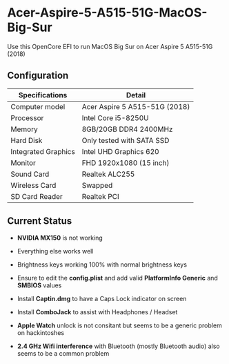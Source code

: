 # Acer-Aspire-5-A515-51G-MacOS-Big-Sur
Use this OpenCore EFI to run MacOS Big Sur on Acer Aspire 5 A515-51G (2018) 

## Configuration

| Specifications | Detail                                                  |
| ------------------- | ------------------------------------------- |
| Computer model      | Acer Aspire 5 A515-51G (2018)      |
| Processor           | Intel Core i5-8250U     |
| Memory              | 8GB/20GB  DDR4 2400MHz              |
| Hard Disk           | Only tested with SATA SSD    |
| Integrated Graphics | Intel UHD Graphics 620                     |
| Monitor             | FHD 1920x1080 (15 inch) |
| Sound Card          | Realtek ALC255           |
| Wireless Card       | Swapped                     |
| SD Card Reader      | Realtek PCI                 |


## Current Status

- **NVIDIA MX150** is not working

- Everything else works well

- Brightness keys working 100% with normal brightness keys
  
- Ensure to edit the **config.plist** and add valid  **PlatformInfo Generic** and **SMBIOS** values

- Install **Captin.dmg** to have a Caps Lock indicator on screen

- Install **ComboJack** to assist with Headphones / Headset

- **Apple Watch** unlock is not consitant but seems to be a generic problem on hackintoshes

- **2.4 GHz Wifi interference** with Bluetooth (mostly Bluetooth audio) also seems to be a common problem
